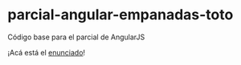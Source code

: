 # parcial-angular-empanadas-toto
Código base para el parcial de AngularJS

¡Acá está el [enunciado](https://docs.google.com/document/d/1Sd2VoGyuMw7-QZqlGHmTokdCN277LxXxW3FjF1Eqy9Y/edit?usp=sharing)!
